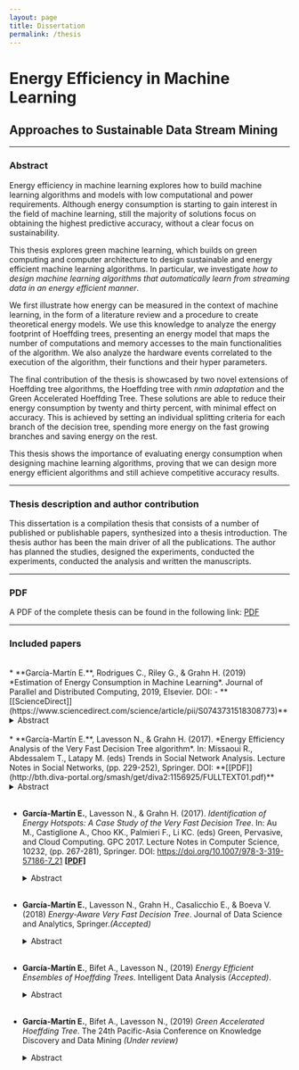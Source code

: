```yaml
---
layout: page
title: Dissertation
permalink: /thesis
---
```


# Energy Efficiency in Machine Learning
## Approaches to Sustainable Data Stream Mining

---
### Abstract

Energy efficiency in machine learning explores how to build machine learning algorithms and models with low computational and power requirements.
Although energy consumption is starting to gain interest in the field of machine learning, still the majority of solutions focus on obtaining the highest predictive accuracy, without a clear focus on sustainability.

This thesis explores green machine learning, which builds on green computing and computer architecture to design sustainable and energy efficient machine learning algorithms.
In particular, we investigate *how to design machine learning algorithms that automatically learn from streaming data in an energy efficient manner*.

We first illustrate how energy can be measured in the context of machine learning, in the form of a literature review and a procedure to create theoretical energy models.
We use this knowledge to analyze the energy footprint of Hoeffding trees, presenting an energy model that maps the number of computations and memory accesses to the main functionalities of the algorithm. We also analyze the hardware events correlated to the execution of the algorithm, their functions and their hyper parameters.

The final contribution of the thesis is showcased by two novel extensions of Hoeffding tree algorithms, the Hoeffding tree with *nmin adaptation* and the Green Accelerated Hoeffding Tree. These solutions are able to reduce their energy consumption by twenty and thirty percent, with minimal effect on accuracy. This is achieved by setting an individual splitting criteria for each branch of the decision tree, spending more energy on the fast growing branches and saving energy on the rest.

This thesis shows the importance of evaluating energy consumption when designing machine learning algorithms, proving that we can design more energy efficient algorithms and still achieve competitive accuracy results.

---
### Thesis description and author contribution
This dissertation is a compilation thesis that consists of a number of published or publishable papers, synthesized into a thesis introduction.
The thesis author has been the main driver of all the publications. The author has planned the studies, designed the experiments, conducted the experiments, conducted the analysis and written the manuscripts.

---
### PDF
A PDF of the complete thesis can be found in the following link: [PDF](http://bth.diva-portal.org/smash/get/diva2:1374831/FULLTEXT03.pdf)

---


### Included papers
<br/>
* **García-Martín E.**, Rodrigues C., Riley G., & Grahn H.  (2019)  *Estimation of Energy Consumption in Machine Learning*. Journal of Parallel and Distributed Computing, 2019, Elsevier. DOI: <https://doi.org/10.1016/j.jpdc.2019.07.007> - **[[ScienceDirect]](https://www.sciencedirect.com/science/article/pii/S0743731518308773)**

  <details>
  <summary>Abstract</summary>

  Energy consumption has been widely studied in the computer architecture field for decades. While the adoption of energy as a metric in machine learning is emerging, the majority of research is still primarily focused on obtaining high levels of accuracy without any computational constraint. We believe that one of the reasons for this lack of interest is due to their lack of familiarity with approaches to evaluate energy consumption. To address this challenge, we present a review of the different approaches to estimate energy consumption in general and machine learning applications in particular. Our goal is to provide useful guidelines to the machine learning community giving them the fundamental knowledge to use and build specific energy estimation methods for machine learning algorithms. We also present the latest software tools that gives energy estimation values, together with two use cases that enhance the study of energy consumption in machine learning.
  </details><br/>
* **García-Martín E.**, Lavesson N., & Grahn H. (2017).  *Energy Efficiency Analysis of the Very Fast Decision Tree algorithm*. In: Missaoui R., Abdessalem T., Latapy M. (eds) Trends in Social Network Analysis. Lecture Notes in Social Networks, (pp. 229-252), Springer. DOI: <https://doi.org/10.1007/978-3-319-53420-6_10>   **[[PDF]](http://bth.diva-portal.org/smash/get/diva2:1156925/FULLTEXT01.pdf)**
  <details>
  <summary>Abstract</summary>
  Data mining algorithms are usually designed to optimize a trade-off between predictive accuracy and computational efficiency. This paper introduces energy consumption and energy efficiency as important factors to consider during data
  mining algorithm analysis and evaluation. We conducted an experiment to illustrate how energy consumption and accuracy are affected when varying the parameters of the Very Fast Decision Tree (VFDT) algorithm. These results are compared with a theoretical analysis on the algorithm, indicating that energy consumption is affected by the parameters design and that it can be reduced significantly while maintaining accuracy.
  </details><br/>

* **García-Martín E.**, Lavesson N., & Grahn H. (2017). *Identification of Energy Hotspots: A Case Study of the Very Fast Decision Tree*.  In: Au M., Castiglione A., Choo KK., Palmieri F., Li KC. (eds) Green, Pervasive, and Cloud Computing. GPC 2017. Lecture Notes in Computer Science, 10232, (pp. 267-281), Springer. DOI: <https://doi.org/10.1007/978-3-319-57186-7_21> **[[PDF]](http://bth.diva-portal.org/smash/get/diva2:1156958/FULLTEXT01.pdf)**
  <details>
  <summary>Abstract</summary>
  Large-scale data centers account for a significant share of
  the energy consumption in many countries. Machine learning technology requires intensive workloads and thus drives requirements for lots of
  power and cooling capacity in data centers. It is time to explore green
  machine learning. The aim of this paper is to profile a machine learning
  algorithm with respect to its energy consumption and to determine the
  causes behind this consumption. The first scalable machine learning algorithm able to handle large volumes of streaming data is the Very Fast
  Decision Tree (VFDT), which outputs competitive results in comparison
  to algorithms that analyze data from static datasets. Our objectives are
  to: (i) establish a methodology that profiles the energy consumption of
  decision trees at the function level, (ii) apply this methodology in an experiment to obtain the energy consumption of the VFDT, (iii) conduct
  a fine-grained analysis of the functions that consume most of the energy,
  providing an understanding of that consumption, (iv) analyze how different parameter settings can significantly reduce the energy consumption.
  The results show that by addressing the most energy intensive part of
  the VFDT, the energy consumption can be reduced up to a 74.3%
  </details><br/>


* **García-Martín E.**, Lavesson N., Grahn H., Casalicchio E., & Boeva V. (2018)  *Energy-Aware Very Fast Decision Tree*. Journal of Data Science and Analytics, Springer.*(Accepted)*
  <details>
  <summary>Abstract</summary>
  Recently machine learning researchers are designing algorithms that can run in embedded and mobile devices, which introduces additional constraints compared to traditional algorithm design approaches.
  One of these constraints is energy consumption, which directly translates to battery capacity for these devices.
  Streaming algorithms, such as the Very Fast Decision Tree (VFDT), are designed to run in such devices due to their high velocity and low memory requirements. However, they have not been designed with an energy efficiency focus.
  This paper addresses this challenge by presenting the nmin adaptation method, which reduces the energy consumption of the VFDT algorithm with only minor effects on accuracy.
  nmin adaptation allows the algorithm to grow faster in those branches where there is more confidence to create a split, and delays the split on the less confident branches. This removes unnecessary computations related to checking for splits but maintains similar levels of accuracy.
  We have conducted extensive experiments on 29 public datasets, showing that the VFDT with nmin adaptation consumes up to 31% less energy than the original VFDT, and up to 96% less energy than the CVFDT (VFDT adapted for concept drift scenarios), trading off up to 1.7 percent of accuracy.
  </details><br/>


* **García-Martín E.**, Bifet A., Lavesson N., (2019) *Energy Efficient Ensembles of Hoeffding Trees*. Intelligent Data Analysis *(Accepted)*.
  <details>
  <summary>Abstract</summary>

  Energy consumption reduction has been an increasing trend in machine
  learning over the past few years due to its socio-ecological importance. In new challenging areas such as edge computing, energy consumption and predictive accuracy are key variables during algorithm design and implementation. State-of- the-art stream mining algorithms are able to create highly accurate predictions in real-time while adhering to low computational requirements to run in edge devices. This is the case of ensembles of Hoeffding trees. While these algorithms obtain high levels of accuracy, that is done at a substantial energy cost. This paper introduces the nmin adaptation method to ensembles of Hoeffding tree algorithms,
  to further reduce their energy consumption without sacrificing accuracy. We have evaluated the energy efficiency and accuracy of the nmin adaptation
  method on five different ensembles of Hoeffding trees under 11 publicly available datasets.
  The results show that we are able to reduce the energy consumption significantly,
  by 21 % on average, affecting accuracy by less than one percent on average.

  </details><br/>

* **García-Martín E.**, Bifet A., Lavesson N., (2019) *Green Accelerated Hoeffding Tree*. The 24th Pacific-Asia Conference on Knowledge Discovery and Data Mining *(Under review)*
  <details>
  <summary>Abstract</summary>
  Stream mining algorithms are able to produce highly accurate models in real time, without strong computational demands. This is the case of the Hoeffding tree algorithm. Recent extensions to this algorithm focus on increasing predictive accuracy, but at the cost of a higher energy consumption. This paper presents the Green Accelerated Hoeffding Tree (GAHT) algorithm, which is able to achieve same levels of accuracy as the latest Hoeffding tree extension, i.e. Extremely Very Fast Decision Tree (EFDT), while reducing its energy consumption. In particular, the GAHT algorithm is able to reduce the energy consumption of the EFDT by 26 percent, averaged on 11 publicly available datasets, with minimal effect on accuracy.
  </details>
